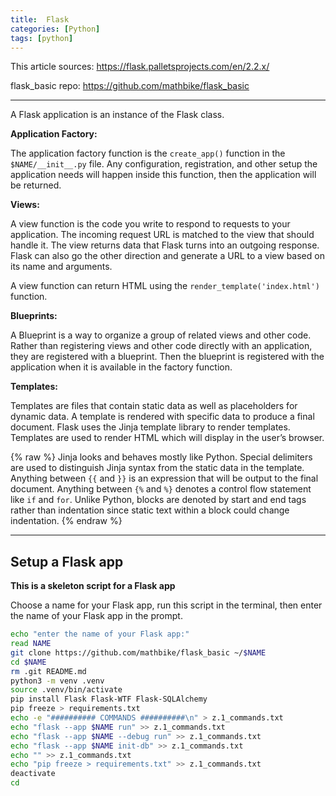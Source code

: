 ```yaml
---
title:  Flask
categories: [Python]
tags: [python]
---
```


This article sources:
<a href="https://flask.palletsprojects.com/en/2.2.x/" target="_blank">https://flask.palletsprojects.com/en/2.2.x/</a>

flask_basic repo:
<a href="https://github.com/mathbike/flask_basic" target="_blank">https://github.com/mathbike/flask_basic</a>

---

A Flask application is an instance of the Flask class.

**Application Factory:**

The application factory function is the `create_app()` function in the `$NAME/__init__.py` file.  Any configuration, registration, and other setup the application needs will happen inside this function, then the application will be returned.

**Views:**

A view function is the code you write to respond to requests to your application.  The incoming request URL is matched to the view that should handle it.  The view returns data that Flask turns into an outgoing response.  Flask can also go the other direction and generate a URL to a view based on its name and arguments.

A view function can return HTML using the `render_template('index.html')` function.

**Blueprints:**

A Blueprint is a way to organize a group of related views and other code. Rather than registering views and other code directly with an application, they are registered with a blueprint. Then the blueprint is registered with the application when it is available in the factory function.

**Templates:**

Templates are files that contain static data as well as placeholders for dynamic data. A template is rendered with specific data to produce a final document. Flask uses the Jinja template library to render templates.  Templates are used to render HTML which will display in the user’s browser.

{% raw %}
Jinja looks and behaves mostly like Python. Special delimiters are used to distinguish Jinja syntax from the static data in the template. Anything between `{{` and `}}` is an expression that will be output to the final document. Anything between `{%` and `%}` denotes a control flow statement like `if` and `for`. Unlike Python, blocks are denoted by start and end tags rather than indentation since static text within a block could change indentation.
{% endraw %}

---

## Setup a Flask app

**This is a skeleton script for a Flask app**

Choose a name for your Flask app, run this script in the terminal, then enter the name of your Flask app in the prompt. 

```sh
echo "enter the name of your Flask app:"
read NAME
git clone https://github.com/mathbike/flask_basic ~/$NAME
cd $NAME
rm .git README.md
python3 -m venv .venv
source .venv/bin/activate
pip install Flask Flask-WTF Flask-SQLAlchemy
pip freeze > requirements.txt
echo -e "########## COMMANDS ##########\n" > z.1_commands.txt
echo "flask --app $NAME run" >> z.1_commands.txt
echo "flask --app $NAME --debug run" >> z.1_commands.txt
echo "flask --app $NAME init-db" >> z.1_commands.txt
echo "" >> z.1_commands.txt
echo "pip freeze > requirements.txt" >> z.1_commands.txt
deactivate
cd
```